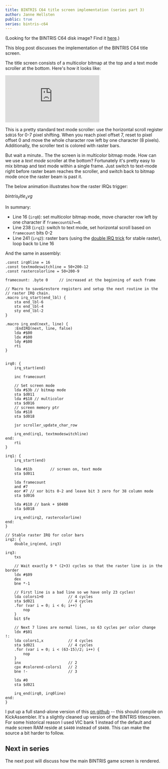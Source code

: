 ```yaml
---
title: BINTRIS C64 title screen implementation (series part 3)
author: Janne Hellsten
public: true
series: bintris-c64
---
```


(Looking for the BINTRIS C64 disk image?  Find it [here](/posts/2018-05-21-bintris-on-c64-part-2.html).)

This blog post discusses the implementation of the BINTRIS C64 title screen.

The title screen consists of a multicolor bitmap at the top and a text mode scroller at the bottom.  Here's how it looks like:

<div class="youtube">
<iframe class="video" src="https://www.youtube.com/embed/akaQcBNG9TE?rel=0&amp;controls=1&amp;showinfo=0" frameborder="0" allow="autoplay; encrypted-media" allowfullscreen></iframe></div>

This is a pretty standard text mode scroller: use the horizontal scroll register `$d016` for 0-7 pixel shifting.  When you reach pixel offset 7, reset to pixel offset 0 and move the whole character row left by one character (8 pixels).  Additionally, the scroller text is colored with raster bars.

But wait a minute..  The the screen is in multicolor bitmap mode.  How can we use a _text mode_ scroller at the bottom?  Fortunately it's pretty easy to mix bitmap and text mode within a single frame.  Just switch to text-mode right before raster beam reaches the scroller, and switch back to bitmap mode once the raster beam is past it.

The below animation illustrates how the raster IRQs trigger:

$bintris_title_svg$

In summary:

* Line 16 (`irq0`): set multicolor bitmap mode, move character row left by one character if `framecount&7==0`.
* Line 238 (`irq1`): switch to text mode, set horizontal scroll based on `framecount` bits 0-2
* Line 241 (`irq2`): raster bars (using the [double IRQ trick][double-irq] for stable raster), loop back to Line 16

And the same in assembly:

```
.const irq0line = 16
.const textmodeswitchline = 50+200-12
.const rastercolorline = 50+200-9

framecount: .byte 0     // increased at the beginning of each frame

// Macro to save&restore registers and setup the next routine in the
// raster IRQ chain.
.macro irq_start(end_lbl) {
    sta end_lbl-6
    stx end_lbl-4
    sty end_lbl-2
}

.macro irq_end(next, line) {
    :EndIRQ(next, line, false)
    lda #$00
    ldx #$00
    ldy #$00
    rti
}


irq0: {
    irq_start(end)

    inc framecount

    // Set screen mode
    lda #$3b // bitmap mode
    sta $d011
    lda #$18 // multicolor
    sta $d016
    // screen memory ptr
    lda #$18
    sta $d018

    jsr scroller_update_char_row

    irq_end(irq1, textmodeswitchline)
end:
    rti
}

irq1: {
    irq_start(end)

    lda #$1b        // screen on, text mode
    sta $d011

    lda framecount
    and #7
    eor #7 // xor bits 0-2 and leave bit 3 zero for 38 column mode
    sta $d016

    lda #$10 // bank + $0400
    sta $d018

    irq_end(irq2, rastercolorline)
end:
}

// Stable raster IRQ for color bars
irq2: {
    double_irq(end, irq3)

irq3:
    txs

    // Wait exactly 9 * (2+3) cycles so that the raster line is in the border
    ldx #$09
    dex
    bne *-1

    // First line is a bad line so we have only 23 cycles!
    lda colors1+0           // 4 cycles
    sta $d021               // 4 cycles
    .for (var i = 0; i < 6; i++) {
        nop
    }
    bit $fe

    // Next 7 lines are normal lines, so 63 cycles per color change
    ldx #$01
!:
    lda colors1,x           // 4 cycles
    sta $d021               // 4 cycles
    .for (var i = 0; i < (63-15)/2; i++) {
        nop
    }
    inx                     // 2
    cpx #colorend-colors1   // 2
    bne !-                  // 3

    lda #0
    sta $d021

    irq_end(irq0, irq0line)
end:
}
```

I put up a full stand-alone version of this [on github][scroller-asm] -- this should compile on KickAssembler.  It's a slightly cleaned up version of the BINTRIS titlescreen.  For some historical reason I used VIC bank 1 instead of the default and made screen RAM reside at `$4400` instead of `$0400`.  This can make the source a bit harder to follow.

Next in series
--------------

The next post will discuss how the main BINTRIS game screen is rendered.

[scroller-asm]: https://github.com/nurpax/c64-samples/tree/master/text-scroller
[double-irq]: http://codebase64.org/doku.php?id=base:double_irq_explained
